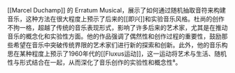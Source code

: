 [[Marcel Duchamp]] 的 Erra­tum Musi­cal，展示了如何通过随机抽取音符来构建音乐，这种方法在很大程度上预示了后来的[[即兴]]和实验音乐风格。杜尚的创作不拘一格，超越了传统的音乐表现形式，影响了许多后来的艺术家，尤其是在推动音乐的概念化和实验性方面。他的作品强调了偶然性和创作过程的重要性，鼓励那些希望在音乐中突破传统界限的艺术家们进行新的探索和创新。此外，他的音乐构思在某种程度上预示了1960年代的[[Fluxus运动]]，这一运动将艺术与生活、随机性与形式结合在一起，从而深化了音乐创作的实验性和概念性⁸。
